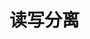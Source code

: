# 读写分离
<script type="text/javascript" src="/Js/Ckplayer/ckplayer.js"></script>
<div class="video" style="width: 50rem;height: 30rem;"></div>
<script type="text/javascript">
    var videoObject = {
    		container: '.video',
    		variable: 'player',
    		video:'http://video-oss.easyswoole.com/es-orm/9.%E8%AF%BB%E5%86%99%E5%88%86%E7%A6%BB%E3%80%82.mp4'
    	};
    var player=new ckplayer(videoObject);
</script>

